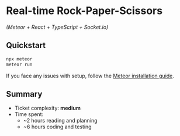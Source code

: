 # Real-time Rock-Paper-Scissors  
*(Meteor + React + TypeScript + Socket.io)*

## Quickstart
```bash
npx meteor
meteor run
```

If you face any issues with setup, follow the [Meteor installation guide](https://docs.meteor.com/about/install.html).

## Summary
- Ticket complexity: **medium**
- Time spent:
  - ~2 hours reading and planning
  - ~6 hours coding and testing